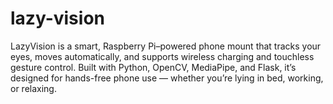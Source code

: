# lazy-vision
LazyVision is a smart, Raspberry Pi–powered phone mount that tracks your eyes, moves automatically, and supports wireless charging and touchless gesture control. Built with Python, OpenCV, MediaPipe, and Flask, it’s designed for hands-free phone use — whether you’re lying in bed, working, or relaxing.
